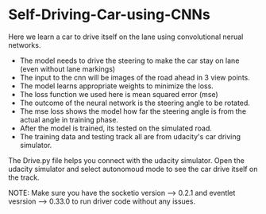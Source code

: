 # Self-Driving-Car-using-CNNs

Here we learn a car to drive itself on the lane using convolutional nerual networks.

- The model needs to drive the steering to make the car stay on lane (even without lane markings) 
- The input to the cnn will be images of the road ahead in 3 view points.
- The model learns appropriate weights to minimize the loss.
- The loss function we used here is mean squared error (mse)
- The outcome of the neural network is the steering angle to be rotated.
- The mse loss shows the model how far the steering angle is from the actual angle in training phase.
- After the model is trained, its tested on the simulated road.
- The training data and testing track all are from udacity's car driving simulator.

The Drive.py file helps you connect with the udacity simulator.
Open the udacity simulator and select autonomoud mode to see the car drive itself on the track.

NOTE: 
Make sure you have the socketio version --> 0.2.1 and eventlet vesrsion --> 0.33.0 to run driver code without any issues.

